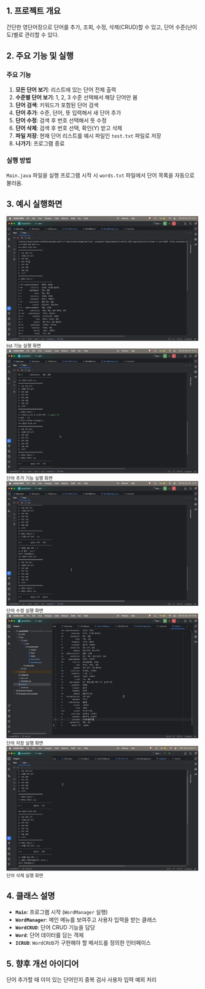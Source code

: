 ## 1. 프로젝트 개요
간단한 영단어장으로 단어를 추가, 조회, 수정, 삭제(CRUD)할 수 있고,
단어 수준(난이도)별로 관리할 수 있다.

## 2. 주요 기능 및 실행

### 주요 기능
1.  **모든 단어 보기**: 리스트에 있는 단어 전체 출력
2.  **수준별 단어 보기**: 1, 2, 3 수준 선택해서 해당 단어만 봄
3.  **단어 검색**: 키워드가 포함된 단어 검색
4.  **단어 추가**: 수준, 단어, 뜻 입력해서 새 단어 추가
5.  **단어 수정**: 검색 후 번호 선택해서 뜻 수정
6.  **단어 삭제**: 검색 후 번호 선택, 확인(Y) 받고 삭제
7.  **파일 저장**: 현재 단어 리스트를 예시 파일인 `test.txt` 파일로 저장
8.  **나가기**: 프로그램 종료

### 실행 방법
`Main.java` 파일을 실행
프로그램 시작 시 `words.txt` 파일에서 단어 목록을 자동으로 불러옴.

## 3. 예시 실행화면

<img src="img/모든 단어 보기.png" alt="설명" width="500">
<small>list 기능 실행 화면</small>

<img src="img/단어 추가.png" alt="설명" width="500">
<small>단어 추가 기능 실행 화면</small>

<img src="img/단어 수정.png" alt="설명" width="500">
<small>단어 수정 실행 화면</small>

<img src="img/단어 저장.png" alt="설명" width="500">
<small>단어 저장 실행 화면</small>

<img src="img/단어 삭제.png" alt="설명" width="500">
<small>단어 삭제 실행 화면</small>

## 4. 클래스 설명

- **`Main`**: 프로그램 시작 (`WordManager` 실행)
- **`WordManager`**: 메인 메뉴를 보여주고 사용자 입력을 받는 클래스
- **`WordCRUD`**: 단어 CRUD 기능을 담당
- **`Word`**: 단어 데이터를 담는 객체
- **`ICRUD`**: `WordCRUD`가 구현해야 할 메서드를 정의한 인터페이스

## 5. 향후 개선 아이디어
단어 추가할 때 이미 있는 단어인지 중복 검사
사용자 입력 예외 처리